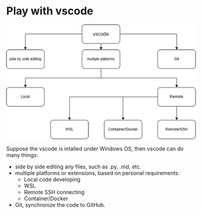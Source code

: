 # Play with vscode

![what can vscode do](https://github.com/jizhang02/Figure-Factory/blob/472e64c1141a0046fa7d4aa6397533565344f928/Fig_CS/Figure-Factory-vscode.drawio.png)

Suppose the vscode is intalled under Windows OS, then vscode can do many things:
* side by side editing any files, such as .py, .md, etc.
* multiple platforms or extensions, based on personal requirements:
  * Local code developing
  * WSL
  * Remote SSH connecting
  * Container/Docker
 * Git, synchronize the code to GitHub.

